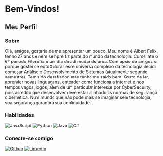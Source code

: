 # Bem-Vindos!

## Meu Perfil

### Sobre

Olá, amigos, gostaria de me apresentar um pouco. Meu nome é Albert Felix, tenho 27 anos e nem sempre fiz parte do mundo da tecnologia. Cursei até o 6° período Filosofia e um dia decidi mudar de área. Com apoio de amigos e porque gostei de eqtdXplorar esse universo complexo da tecnologia decidi começar Análise e Desenvolvimento de Sistemas (atualmente segundo semestre). Tem sido desafiador, mas tenho me saído bem. Gosto de ler, aprender novas linguagens, entender como funciona a internet e nos tempos vagos, jogos, além de um particular interesse por CyberSecurity, pois acredito que desenvolver deve estar alinhado às normas de segurança cibernética. Num mundo que não pode mais se imaginar sem tecnologia, sua segurança garantirá sua continuidade...

### Habilidades

![JavaScript](https://img.shields.io/badge/JavaScript-000?style=for-the-badge&logo=javascript)
![Python](https://img.shields.io/badge/Python-000?style=for-the-badge&logo=python)
![Java](https://img.shields.io/badge/Java-000?style=for-the-badge&logo=java)
![C#](https://img.shields.io/badge/C%23-000?style=for-the-badge&logo=c-sharp&logoColor=823085)

### Conecte-se comigo

[![Github](https://img.shields.io/badge/Github-357?style=for-the-badge&logo=Github&logoColor=0E76A8)](https://github.com/AltFLX27)
[![LinkedIn](https://img.shields.io/badge/LinkedIn-357?style=for-the-badge&logo=linkedin&logoColor=0E76A8)](https://www.linkedin.com/in/altfelix)
